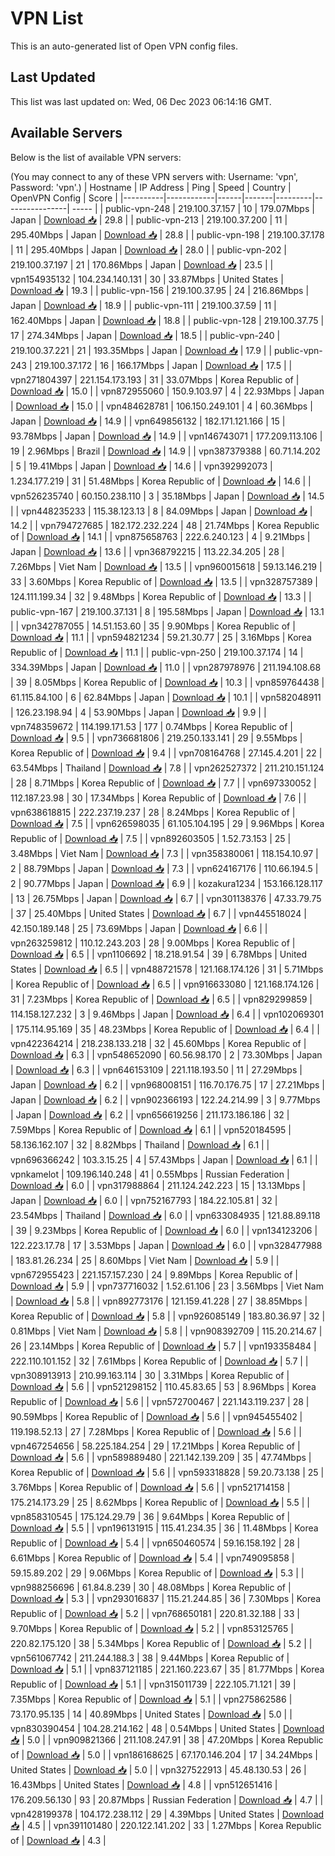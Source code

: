 # VPN List

This is an auto-generated list of Open VPN config files.

## Last Updated

This list was last updated on: Wed, 06 Dec 2023 06:14:16 GMT.

## Available Servers

Below is the list of available VPN servers:

(You may connect to any of these VPN servers with: Username: 'vpn', Password: 'vpn'.)
| Hostname | IP Address | Ping | Speed | Country | OpenVPN Config | Score |
|----------|------------|------|-------|---------|----------------| ----- |
| public-vpn-248 | 219.100.37.157 | 10 | 179.07Mbps | Japan | [Download 📥](./configs/server_0_JP.ovpn) | 29.8 |
| public-vpn-213 | 219.100.37.200 | 11 | 295.40Mbps | Japan | [Download 📥](./configs/server_1_JP.ovpn) | 28.8 |
| public-vpn-198 | 219.100.37.178 | 11 | 295.40Mbps | Japan | [Download 📥](./configs/server_2_JP.ovpn) | 28.0 |
| public-vpn-202 | 219.100.37.197 | 21 | 170.86Mbps | Japan | [Download 📥](./configs/server_3_JP.ovpn) | 23.5 |
| vpn154935132 | 104.234.140.131 | 30 | 33.87Mbps | United States | [Download 📥](./configs/server_4_US.ovpn) | 19.3 |
| public-vpn-156 | 219.100.37.95 | 24 | 216.86Mbps | Japan | [Download 📥](./configs/server_5_JP.ovpn) | 18.9 |
| public-vpn-111 | 219.100.37.59 | 11 | 162.40Mbps | Japan | [Download 📥](./configs/server_6_JP.ovpn) | 18.8 |
| public-vpn-128 | 219.100.37.75 | 17 | 274.34Mbps | Japan | [Download 📥](./configs/server_7_JP.ovpn) | 18.5 |
| public-vpn-240 | 219.100.37.221 | 21 | 193.35Mbps | Japan | [Download 📥](./configs/server_8_JP.ovpn) | 17.9 |
| public-vpn-243 | 219.100.37.172 | 16 | 166.17Mbps | Japan | [Download 📥](./configs/server_9_JP.ovpn) | 17.5 |
| vpn271804397 | 221.154.173.193 | 31 | 33.07Mbps | Korea Republic of | [Download 📥](./configs/server_10_KR.ovpn) | 15.0 |
| vpn872955060 | 150.9.103.97 | 4 | 22.93Mbps | Japan | [Download 📥](./configs/server_11_JP.ovpn) | 15.0 |
| vpn484628781 | 106.150.249.101 | 4 | 60.36Mbps | Japan | [Download 📥](./configs/server_12_JP.ovpn) | 14.9 |
| vpn649856132 | 182.171.121.166 | 15 | 93.78Mbps | Japan | [Download 📥](./configs/server_13_JP.ovpn) | 14.9 |
| vpn146743071 | 177.209.113.106 | 19 | 2.96Mbps | Brazil | [Download 📥](./configs/server_14_BR.ovpn) | 14.9 |
| vpn387379388 | 60.71.14.202 | 5 | 19.41Mbps | Japan | [Download 📥](./configs/server_15_JP.ovpn) | 14.6 |
| vpn392992073 | 1.234.177.219 | 31 | 51.48Mbps | Korea Republic of | [Download 📥](./configs/server_16_KR.ovpn) | 14.6 |
| vpn526235740 | 60.150.238.110 | 3 | 35.18Mbps | Japan | [Download 📥](./configs/server_17_JP.ovpn) | 14.5 |
| vpn448235233 | 115.38.123.13 | 8 | 84.09Mbps | Japan | [Download 📥](./configs/server_18_JP.ovpn) | 14.2 |
| vpn794727685 | 182.172.232.224 | 48 | 21.74Mbps | Korea Republic of | [Download 📥](./configs/server_19_KR.ovpn) | 14.1 |
| vpn875658763 | 222.6.240.123 | 4 | 9.21Mbps | Japan | [Download 📥](./configs/server_20_JP.ovpn) | 13.6 |
| vpn368792215 | 113.22.34.205 | 28 | 7.26Mbps | Viet Nam | [Download 📥](./configs/server_21_VN.ovpn) | 13.5 |
| vpn960015618 | 59.13.146.219 | 33 | 3.60Mbps | Korea Republic of | [Download 📥](./configs/server_22_KR.ovpn) | 13.5 |
| vpn328757389 | 124.111.199.34 | 32 | 9.48Mbps | Korea Republic of | [Download 📥](./configs/server_23_KR.ovpn) | 13.3 |
| public-vpn-167 | 219.100.37.131 | 8 | 195.58Mbps | Japan | [Download 📥](./configs/server_24_JP.ovpn) | 13.1 |
| vpn342787055 | 14.51.153.60 | 35 | 9.90Mbps | Korea Republic of | [Download 📥](./configs/server_25_KR.ovpn) | 11.1 |
| vpn594821234 | 59.21.30.77 | 25 | 3.16Mbps | Korea Republic of | [Download 📥](./configs/server_26_KR.ovpn) | 11.1 |
| public-vpn-250 | 219.100.37.174 | 14 | 334.39Mbps | Japan | [Download 📥](./configs/server_27_JP.ovpn) | 11.0 |
| vpn287978976 | 211.194.108.68 | 39 | 8.05Mbps | Korea Republic of | [Download 📥](./configs/server_28_KR.ovpn) | 10.3 |
| vpn859764438 | 61.115.84.100 | 6 | 62.84Mbps | Japan | [Download 📥](./configs/server_29_JP.ovpn) | 10.1 |
| vpn582048911 | 126.23.198.94 | 4 | 53.90Mbps | Japan | [Download 📥](./configs/server_30_JP.ovpn) | 9.9 |
| vpn748359672 | 114.199.171.53 | 177 | 0.74Mbps | Korea Republic of | [Download 📥](./configs/server_31_KR.ovpn) | 9.5 |
| vpn736681806 | 219.250.133.141 | 29 | 9.55Mbps | Korea Republic of | [Download 📥](./configs/server_32_KR.ovpn) | 9.4 |
| vpn708164768 | 27.145.4.201 | 22 | 63.54Mbps | Thailand | [Download 📥](./configs/server_33_TH.ovpn) | 7.8 |
| vpn262527372 | 211.210.151.124 | 28 | 8.71Mbps | Korea Republic of | [Download 📥](./configs/server_34_KR.ovpn) | 7.7 |
| vpn697330052 | 112.187.23.98 | 30 | 17.34Mbps | Korea Republic of | [Download 📥](./configs/server_35_KR.ovpn) | 7.6 |
| vpn638618815 | 222.237.19.237 | 28 | 8.24Mbps | Korea Republic of | [Download 📥](./configs/server_36_KR.ovpn) | 7.5 |
| vpn626598035 | 61.105.104.195 | 29 | 9.96Mbps | Korea Republic of | [Download 📥](./configs/server_37_KR.ovpn) | 7.5 |
| vpn892603505 | 1.52.73.153 | 25 | 3.48Mbps | Viet Nam | [Download 📥](./configs/server_38_VN.ovpn) | 7.3 |
| vpn358380061 | 118.154.10.97 | 2 | 88.79Mbps | Japan | [Download 📥](./configs/server_39_JP.ovpn) | 7.3 |
| vpn624167176 | 110.66.194.5 | 2 | 90.77Mbps | Japan | [Download 📥](./configs/server_40_JP.ovpn) | 6.9 |
| kozakura1234 | 153.166.128.117 | 13 | 26.75Mbps | Japan | [Download 📥](./configs/server_41_JP.ovpn) | 6.7 |
| vpn301138376 | 47.33.79.75 | 37 | 25.40Mbps | United States | [Download 📥](./configs/server_42_US.ovpn) | 6.7 |
| vpn445518024 | 42.150.189.148 | 25 | 73.69Mbps | Japan | [Download 📥](./configs/server_43_JP.ovpn) | 6.6 |
| vpn263259812 | 110.12.243.203 | 28 | 9.00Mbps | Korea Republic of | [Download 📥](./configs/server_44_KR.ovpn) | 6.5 |
| vpn1106692 | 18.218.91.54 | 39 | 6.78Mbps | United States | [Download 📥](./configs/server_45_US.ovpn) | 6.5 |
| vpn488721578 | 121.168.174.126 | 31 | 5.71Mbps | Korea Republic of | [Download 📥](./configs/server_46_KR.ovpn) | 6.5 |
| vpn916633080 | 121.168.174.126 | 31 | 7.23Mbps | Korea Republic of | [Download 📥](./configs/server_47_KR.ovpn) | 6.5 |
| vpn829299859 | 114.158.127.232 | 3 | 9.46Mbps | Japan | [Download 📥](./configs/server_48_JP.ovpn) | 6.4 |
| vpn102069301 | 175.114.95.169 | 35 | 48.23Mbps | Korea Republic of | [Download 📥](./configs/server_49_KR.ovpn) | 6.4 |
| vpn422364214 | 218.238.133.218 | 32 | 45.60Mbps | Korea Republic of | [Download 📥](./configs/server_50_KR.ovpn) | 6.3 |
| vpn548652090 | 60.56.98.170 | 2 | 73.30Mbps | Japan | [Download 📥](./configs/server_51_JP.ovpn) | 6.3 |
| vpn646153109 | 221.118.193.50 | 11 | 27.29Mbps | Japan | [Download 📥](./configs/server_52_JP.ovpn) | 6.2 |
| vpn968008151 | 116.70.176.75 | 17 | 27.21Mbps | Japan | [Download 📥](./configs/server_53_JP.ovpn) | 6.2 |
| vpn902366193 | 122.24.214.99 | 3 | 9.77Mbps | Japan | [Download 📥](./configs/server_54_JP.ovpn) | 6.2 |
| vpn656619256 | 211.173.186.186 | 32 | 7.59Mbps | Korea Republic of | [Download 📥](./configs/server_55_KR.ovpn) | 6.1 |
| vpn520184595 | 58.136.162.107 | 32 | 8.82Mbps | Thailand | [Download 📥](./configs/server_56_TH.ovpn) | 6.1 |
| vpn696366242 | 103.3.15.25 | 4 | 57.43Mbps | Japan | [Download 📥](./configs/server_57_JP.ovpn) | 6.1 |
| vpnkamelot | 109.196.140.248 | 41 | 0.55Mbps | Russian Federation | [Download 📥](./configs/server_58_RU.ovpn) | 6.0 |
| vpn317988864 | 211.124.242.223 | 15 | 13.13Mbps | Japan | [Download 📥](./configs/server_59_JP.ovpn) | 6.0 |
| vpn752167793 | 184.22.105.81 | 32 | 23.54Mbps | Thailand | [Download 📥](./configs/server_60_TH.ovpn) | 6.0 |
| vpn633084935 | 121.88.89.118 | 39 | 9.23Mbps | Korea Republic of | [Download 📥](./configs/server_61_KR.ovpn) | 6.0 |
| vpn134123206 | 122.223.17.78 | 17 | 3.53Mbps | Japan | [Download 📥](./configs/server_62_JP.ovpn) | 6.0 |
| vpn328477988 | 183.81.26.234 | 25 | 8.60Mbps | Viet Nam | [Download 📥](./configs/server_63_VN.ovpn) | 5.9 |
| vpn672955423 | 221.157.157.230 | 24 | 9.89Mbps | Korea Republic of | [Download 📥](./configs/server_64_KR.ovpn) | 5.9 |
| vpn737716032 | 1.52.61.106 | 23 | 3.56Mbps | Viet Nam | [Download 📥](./configs/server_65_VN.ovpn) | 5.8 |
| vpn892773176 | 121.159.41.228 | 27 | 38.85Mbps | Korea Republic of | [Download 📥](./configs/server_66_KR.ovpn) | 5.8 |
| vpn926085149 | 183.80.36.97 | 32 | 0.81Mbps | Viet Nam | [Download 📥](./configs/server_67_VN.ovpn) | 5.8 |
| vpn908392709 | 115.20.214.67 | 26 | 23.14Mbps | Korea Republic of | [Download 📥](./configs/server_68_KR.ovpn) | 5.7 |
| vpn193358484 | 222.110.101.152 | 32 | 7.61Mbps | Korea Republic of | [Download 📥](./configs/server_69_KR.ovpn) | 5.7 |
| vpn308913913 | 210.99.163.114 | 30 | 3.31Mbps | Korea Republic of | [Download 📥](./configs/server_70_KR.ovpn) | 5.6 |
| vpn521298152 | 110.45.83.65 | 53 | 8.96Mbps | Korea Republic of | [Download 📥](./configs/server_71_KR.ovpn) | 5.6 |
| vpn572700467 | 221.143.119.237 | 28 | 90.59Mbps | Korea Republic of | [Download 📥](./configs/server_72_KR.ovpn) | 5.6 |
| vpn945455402 | 119.198.52.13 | 27 | 7.28Mbps | Korea Republic of | [Download 📥](./configs/server_73_KR.ovpn) | 5.6 |
| vpn467254656 | 58.225.184.254 | 29 | 17.21Mbps | Korea Republic of | [Download 📥](./configs/server_74_KR.ovpn) | 5.6 |
| vpn589889480 | 221.142.139.209 | 35 | 47.74Mbps | Korea Republic of | [Download 📥](./configs/server_75_KR.ovpn) | 5.6 |
| vpn593318828 | 59.20.73.138 | 25 | 3.76Mbps | Korea Republic of | [Download 📥](./configs/server_76_KR.ovpn) | 5.6 |
| vpn521714158 | 175.214.173.29 | 25 | 8.62Mbps | Korea Republic of | [Download 📥](./configs/server_77_KR.ovpn) | 5.5 |
| vpn858310545 | 175.124.29.79 | 36 | 9.64Mbps | Korea Republic of | [Download 📥](./configs/server_78_KR.ovpn) | 5.5 |
| vpn196131915 | 115.41.234.35 | 36 | 11.48Mbps | Korea Republic of | [Download 📥](./configs/server_79_KR.ovpn) | 5.4 |
| vpn650460574 | 59.16.158.192 | 28 | 6.61Mbps | Korea Republic of | [Download 📥](./configs/server_80_KR.ovpn) | 5.4 |
| vpn749095858 | 59.15.89.202 | 29 | 9.06Mbps | Korea Republic of | [Download 📥](./configs/server_81_KR.ovpn) | 5.3 |
| vpn988256696 | 61.84.8.239 | 30 | 48.08Mbps | Korea Republic of | [Download 📥](./configs/server_82_KR.ovpn) | 5.3 |
| vpn293016837 | 115.21.244.85 | 36 | 7.30Mbps | Korea Republic of | [Download 📥](./configs/server_83_KR.ovpn) | 5.2 |
| vpn768650181 | 220.81.32.188 | 33 | 9.70Mbps | Korea Republic of | [Download 📥](./configs/server_84_KR.ovpn) | 5.2 |
| vpn853125765 | 220.82.175.120 | 38 | 5.34Mbps | Korea Republic of | [Download 📥](./configs/server_85_KR.ovpn) | 5.2 |
| vpn561067742 | 211.244.188.3 | 38 | 9.44Mbps | Korea Republic of | [Download 📥](./configs/server_86_KR.ovpn) | 5.1 |
| vpn837121185 | 221.160.223.67 | 35 | 81.77Mbps | Korea Republic of | [Download 📥](./configs/server_87_KR.ovpn) | 5.1 |
| vpn315011739 | 222.105.71.121 | 39 | 7.35Mbps | Korea Republic of | [Download 📥](./configs/server_88_KR.ovpn) | 5.1 |
| vpn275862586 | 73.170.95.135 | 14 | 40.89Mbps | United States | [Download 📥](./configs/server_89_US.ovpn) | 5.0 |
| vpn830390454 | 104.28.214.162 | 48 | 0.54Mbps | United States | [Download 📥](./configs/server_90_US.ovpn) | 5.0 |
| vpn909821366 | 211.108.247.91 | 38 | 47.20Mbps | Korea Republic of | [Download 📥](./configs/server_91_KR.ovpn) | 5.0 |
| vpn186168625 | 67.170.146.204 | 17 | 34.24Mbps | United States | [Download 📥](./configs/server_92_US.ovpn) | 5.0 |
| vpn327522913 | 45.48.130.53 | 26 | 16.43Mbps | United States | [Download 📥](./configs/server_93_US.ovpn) | 4.8 |
| vpn512651416 | 176.209.56.130 | 93 | 20.87Mbps | Russian Federation | [Download 📥](./configs/server_94_RU.ovpn) | 4.7 |
| vpn428199378 | 104.172.238.112 | 29 | 4.39Mbps | United States | [Download 📥](./configs/server_95_US.ovpn) | 4.5 |
| vpn391101480 | 220.122.141.202 | 33 | 1.27Mbps | Korea Republic of | [Download 📥](./configs/server_96_KR.ovpn) | 4.3 |

